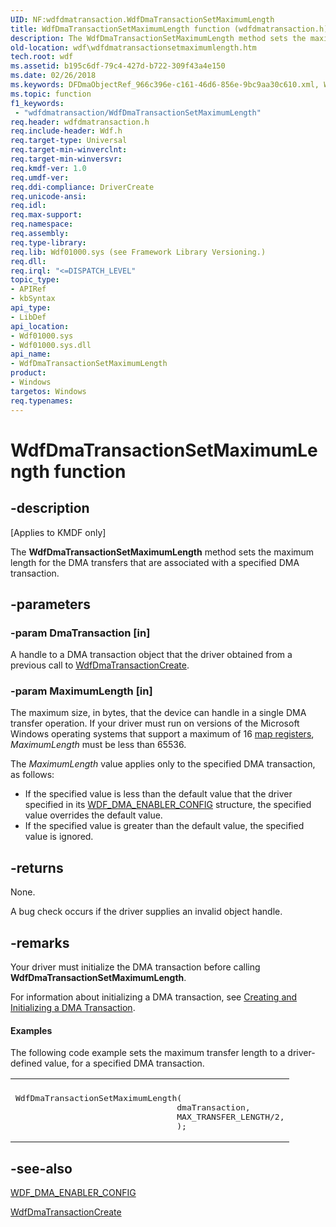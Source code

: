 ```yaml
---
UID: NF:wdfdmatransaction.WdfDmaTransactionSetMaximumLength
title: WdfDmaTransactionSetMaximumLength function (wdfdmatransaction.h)
description: The WdfDmaTransactionSetMaximumLength method sets the maximum length for the DMA transfers that are associated with a specified DMA transaction.
old-location: wdf\wdfdmatransactionsetmaximumlength.htm
tech.root: wdf
ms.assetid: b195c6df-79c4-427d-b722-309f43a4e150
ms.date: 02/26/2018
ms.keywords: DFDmaObjectRef_966c396e-c161-46d6-856e-9bc9aa30c610.xml, WdfDmaTransactionSetMaximumLength, WdfDmaTransactionSetMaximumLength method, kmdf.wdfdmatransactionsetmaximumlength, wdf.wdfdmatransactionsetmaximumlength, wdfdmatransaction/WdfDmaTransactionSetMaximumLength
ms.topic: function
f1_keywords:
 - "wdfdmatransaction/WdfDmaTransactionSetMaximumLength"
req.header: wdfdmatransaction.h
req.include-header: Wdf.h
req.target-type: Universal
req.target-min-winverclnt: 
req.target-min-winversvr: 
req.kmdf-ver: 1.0
req.umdf-ver: 
req.ddi-compliance: DriverCreate
req.unicode-ansi: 
req.idl: 
req.max-support: 
req.namespace: 
req.assembly: 
req.type-library: 
req.lib: Wdf01000.sys (see Framework Library Versioning.)
req.dll: 
req.irql: "<=DISPATCH_LEVEL"
topic_type:
- APIRef
- kbSyntax
api_type:
- LibDef
api_location:
- Wdf01000.sys
- Wdf01000.sys.dll
api_name:
- WdfDmaTransactionSetMaximumLength
product:
- Windows
targetos: Windows
req.typenames: 
---
```


# WdfDmaTransactionSetMaximumLength function


## -description


<p class="CCE_Message">[Applies to KMDF only]</p>

The <b>WdfDmaTransactionSetMaximumLength</b> method sets the maximum length for the DMA transfers that are associated with a specified DMA transaction.


## -parameters




### -param DmaTransaction [in]

A handle to a DMA transaction object that the driver obtained from a previous call to <a href="https://docs.microsoft.com/windows-hardware/drivers/ddi/content/wdfdmatransaction/nf-wdfdmatransaction-wdfdmatransactioncreate">WdfDmaTransactionCreate</a>.


### -param MaximumLength [in]

The maximum size, in bytes, that the device can handle in a single DMA transfer operation. If your driver must run on versions of the Microsoft Windows operating systems that support a maximum of 16 <a href="https://docs.microsoft.com/windows-hardware/drivers/kernel/map-registers">map registers</a>, <i>MaximumLength</i> must be less than 65536.

The <i>MaximumLength</i> value applies only to the specified DMA transaction, as follows:

<ul>
<li>
If the specified value is less than the default value that the driver specified in its <a href="https://docs.microsoft.com/windows-hardware/drivers/ddi/content/wdfdmaenabler/ns-wdfdmaenabler-_wdf_dma_enabler_config">WDF_DMA_ENABLER_CONFIG</a> structure, the specified value overrides the default value. 

</li>
<li>
If the specified value is greater than the default value, the specified value is ignored.

</li>
</ul>

## -returns



None.

A bug check occurs if the driver supplies an invalid object handle.






## -remarks



Your driver  must initialize the DMA transaction before calling <b>WdfDmaTransactionSetMaximumLength</b>.

For information about initializing a DMA transaction, see <a href="https://docs.microsoft.com/windows-hardware/drivers/wdf/creating-and-initializing-a-dma-transaction">Creating and Initializing a DMA Transaction</a>.


#### Examples

The following code example sets the maximum transfer length to a driver-defined value, for a specified DMA transaction.

<div class="code"><span codelanguage=""><table>
<tr>
<th></th>
</tr>
<tr>
<td>
<pre>WdfDmaTransactionSetMaximumLength(
                                 dmaTransaction,
                                 MAX_TRANSFER_LENGTH/2,
                                 );</pre>
</td>
</tr>
</table></span></div>



## -see-also




<a href="https://docs.microsoft.com/windows-hardware/drivers/ddi/content/wdfdmaenabler/ns-wdfdmaenabler-_wdf_dma_enabler_config">WDF_DMA_ENABLER_CONFIG</a>



<a href="https://docs.microsoft.com/windows-hardware/drivers/ddi/content/wdfdmatransaction/nf-wdfdmatransaction-wdfdmatransactioncreate">WdfDmaTransactionCreate</a>
 

 

